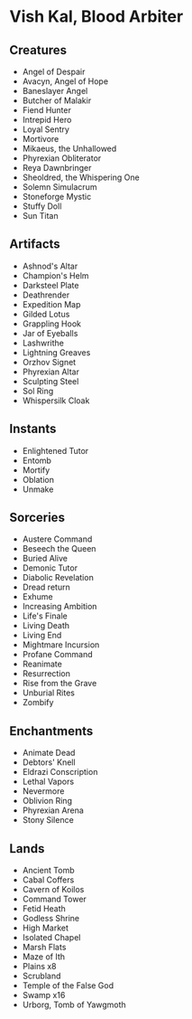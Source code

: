 # Vish Kal, Blood Arbiter
## Creatures
* Angel of Despair
* Avacyn, Angel of Hope
* Baneslayer Angel
* Butcher of Malakir
* Fiend Hunter
* Intrepid Hero
* Loyal Sentry
* Mortivore
* Mikaeus, the Unhallowed
* Phyrexian Obliterator
* Reya Dawnbringer
* Sheoldred, the Whispering One
* Solemn Simulacrum
* Stoneforge Mystic
* Stuffy Doll
* Sun Titan
## Artifacts
* Ashnod's Altar
* Champion's Helm
* Darksteel Plate
* Deathrender
* Expedition Map
* Gilded Lotus
* Grappling Hook
* Jar of Eyeballs
* Lashwrithe
* Lightning Greaves
* Orzhov Signet
* Phyrexian Altar
* Sculpting Steel
* Sol Ring
* Whispersilk Cloak
## Instants
* Enlightened Tutor
* Entomb
* Mortify
* Oblation
* Unmake
## Sorceries
* Austere Command
* Beseech the Queen
* Buried Alive
* Demonic Tutor
* Diabolic Revelation
* Dread return
* Exhume
* Increasing Ambition
* Life's Finale
* Living Death
* Living End
* Mightmare Incursion
* Profane Command
* Reanimate
* Resurrection
* Rise from the Grave
* Unburial Rites
* Zombify
## Enchantments
* Animate Dead
* Debtors' Knell
* Eldrazi Conscription
* Lethal Vapors
* Nevermore
* Oblivion Ring
* Phyrexian Arena
* Stony Silence
## Lands
* Ancient Tomb
* Cabal Coffers
* Cavern of Koilos
* Command Tower
* Fetid Heath
* Godless Shrine
* High Market
* Isolated Chapel
* Marsh Flats
* Maze of Ith
* Plains x8
* Scrubland
* Temple of the False God
* Swamp x16
* Urborg, Tomb of Yawgmoth
